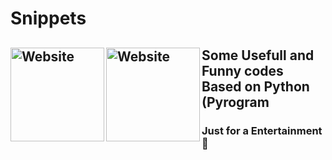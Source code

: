 # Snippets

[<img align="left" alt="Website" width="150px" src="https://www.python.org/static/community_logos/python-logo-inkscape.svg" />][website]
[<img align="left" alt="Website" width="150px" src="https://i.imgur.com/BOgY9ai.png" />][website]
---
## Some Usefull and Funny codes Based on Python (Pyrogram 
### Just for a Entertainment 🤣

[website]: https://visi.tk/professor
